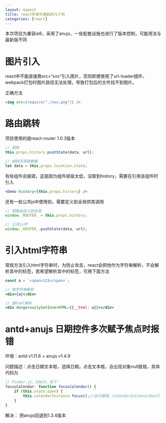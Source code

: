 ```yaml
---
layout: mypost
title: react开发中遇到的几个坑
categories: [react]
---
```


本次项目为兼容ie8，采用了anujs，一些配套设施也进行了版本控制，可能用法与最新版不同

# 图片引入

react中不能直接靠src=“xxx”引入图片，否则即便使用了url-loader插件，webpack打包时图片路径无法处理，导致打包后的文件找不到图片。

正确方法
```html
<img src={require('./xxx.png')} />
```

# 路由跳转

项目使用的是react-router 1.0.3版本

```javascript
// 跳转
this.props.history.pushState(data, url);

// 跳转页获取数据
let data = this.props.location.state;
```

有些组件会报错，这是因为组件层级太低，没取到history，需要在引用该组件时引入
```jsx
<Demo history={this.props.history} />
```

还有一些公共js中使用到，需要定义到全局供其调用
```javascript
// 把路由定义到全局
window._ROUTER_ = this.props.history;

// 公共js中
window._ROUTER_.pushState(data, url);
```

# 引入html字符串
常规方法引入html字符串时，为防止攻击，react会把他作为字符串解析，不会解析其中的标签，若希望解析其中的标签，可用下面方法
```jsx
const a = `<span>123</span>`;

// 按字符串解析
<div>{a}</div>

// 按html解析
<div dangerouslySetInnerHTML={{__html: a}}></div>
```

# antd+anujs 日期控件多次赋予焦点时报错

环境：antd v1.11.6 + anujs v1.4.9

问题描述：点击日期文本框，选择日期，点击文本框，会出现对象null报错，具体代码为

```js
// Picker.js，196行，如下：
focusCalendar: function focusCalendar() {
    if (this.state.open) {
        this.calendarInstance.focus();//此行报错，calendarInstance为null
    }
}
```

解决： 把anujs回退到1.3.4版本

